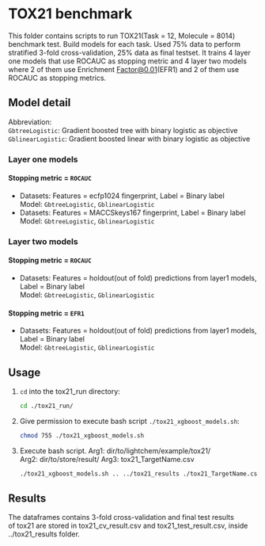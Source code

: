 # TOX21 benchmark

This folder contains scripts to run TOX21(Task = 12, Molecule = 8014) benchmark test. Build models for each task. Used 75% data to perform stratified 3-fold cross-validation, 25% data as final testset. It trains 4 layer one models that use ROCAUC as stopping metric and 4 layer two models where 2 of them use Enrichment Factor@0.01(EFR1) and 2 of them use ROCAUC as stopping metrics.

## Model detail

Abbreviation:  
`GbtreeLogistic`: Gradient boosted tree with binary logistic as objective  
`GblinearLogistic`: Gradient boosted linear with binary logistic as objective    

### Layer one models

#### Stopping metric = `ROCAUC`

* Datasets: Features = ecfp1024 fingerprint, Label = Binary label  
Model: `GbtreeLogistic`, `GblinearLogistic`
* Datasets: Features = MACCSkeys167 fingerprint, Label = Binary label  
Model: `GbtreeLogistic`, `GblinearLogistic`

### Layer two models

#### Stopping metric = `ROCAUC`

* Datasets: Features = holdout(out of fold) predictions from layer1 models,  
            Label = Binary label  
Model: `GbtreeLogistic`, `GblinearLogistic`

#### Stopping metric = `EFR1`

* Datasets: Features = holdout(out of fold) predictions from layer1 models,  
            Label = Binary label  
Model: `GbtreeLogistic`, `GblinearLogistic`

## Usage

1. `cd` into the tox21_run directory:  
   ```bash
   cd ./tox21_run/
   ```

2. Give permission to execute bash script `./tox21_xgboost_models.sh`:  
   ```bash
   chmod 755 ./tox21_xgboost_models.sh
   ```

3. Execute bash script.
   Arg1: dir/to/lightchem/example/tox21/  
   Arg2: dir/to/store/result/
   Arg3: tox21_TargetName.csv

   ```bash
   ./tox21_xgboost_models.sh .. ../tox21_results ./tox21_TargetName.csv
   ```

## Results

The dataframes contains 3-fold cross-validation and final test results  
of tox21 are stored in tox21_cv_result.csv and tox21_test_result.csv,
inside ../tox21_results folder.
